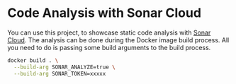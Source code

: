 # Code Analysis with Sonar Cloud

You can use this project, to showcase static code analysis with [Sonar Cloud](https://sonarcloud.io/). The analysis can be done during the Docker image build process. All you need to do is passing some build arguments to the build process.

```bash
docker build . \
  --build-arg SONAR_ANALYZE=true \
  --build-arg SONAR_TOKEN=xxxxx
```
